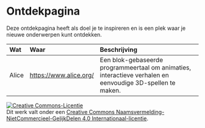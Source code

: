 # Ontdekpagina

Deze ontdekpagina heeft als doel je te inspireren en is een plek waar je nieuwe onderwerpen kunt ontdekken.

| Wat  | Waar | Beschrijving |
| :--- | :--- | :--- |
| Alice | https://www.alice.org/ | Een blok-gebaseerde programmeertaal om animaties, interactieve verhalen en eenvoudige 3D-spellen te maken. |

<a rel="license" href="http://creativecommons.org/licenses/by-nc-sa/4.0/"><img alt="Creative Commons-Licentie" style="border-width:0" src="https://i.creativecommons.org/l/by-nc-sa/4.0/88x31.png" /></a><br />Dit werk valt onder een <a rel="license" href="http://creativecommons.org/licenses/by-nc-sa/4.0/deed.nl">Creative Commons Naamsvermelding-NietCommercieel-GelijkDelen 4.0 Internationaal-licentie</a>.


